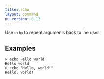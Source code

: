 ```yaml
---
title: echo
layout: command
nu_version: 0.12
---
```


Use `echo` to repeat arguments back to the user

## Examples

```shell
> echo Hello world
Hello world
> echo "Hello, world!"
Hello, world!
```
